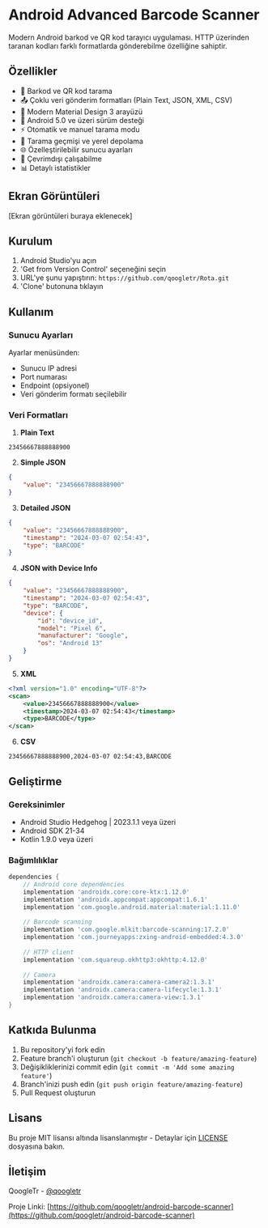 # Android Advanced Barcode Scanner

Modern Android barkod ve QR kod tarayıcı uygulaması. HTTP üzerinden taranan kodları farklı formatlarda gönderebilme özelliğine sahiptir.

## Özellikler

- 🎯 Barkod ve QR kod tarama
- 📤 Çoklu veri gönderim formatları (Plain Text, JSON, XML, CSV)
- 🎨 Modern Material Design 3 arayüzü
- 📱 Android 5.0 ve üzeri sürüm desteği
- ⚡ Otomatik ve manuel tarama modu
- 💾 Tarama geçmişi ve yerel depolama
- 🌐 Özelleştirilebilir sunucu ayarları
- 🔋 Çevrimdışı çalışabilme
- 📊 Detaylı istatistikler

## Ekran Görüntüleri

[Ekran görüntüleri buraya eklenecek]

## Kurulum

1. Android Studio'yu açın
2. 'Get from Version Control' seçeneğini seçin
3. URL'ye şunu yapıştırın: `https://github.com/qoogletr/Rota.git`
4. 'Clone' butonuna tıklayın

## Kullanım

### Sunucu Ayarları

Ayarlar menüsünden:
- Sunucu IP adresi
- Port numarası
- Endpoint (opsiyonel)
- Veri gönderim formatı seçilebilir

### Veri Formatları

1. **Plain Text**
```
23456667888888900
```

2. **Simple JSON**
```json
{
    "value": "23456667888888900"
}
```

3. **Detailed JSON**
```json
{
    "value": "23456667888888900",
    "timestamp": "2024-03-07 02:54:43",
    "type": "BARCODE"
}
```

4. **JSON with Device Info**
```json
{
    "value": "23456667888888900",
    "timestamp": "2024-03-07 02:54:43",
    "type": "BARCODE",
    "device": {
        "id": "device_id",
        "model": "Pixel 6",
        "manufacturer": "Google",
        "os": "Android 13"
    }
}
```

5. **XML**
```xml
<?xml version="1.0" encoding="UTF-8"?>
<scan>
    <value>23456667888888900</value>
    <timestamp>2024-03-07 02:54:43</timestamp>
    <type>BARCODE</type>
</scan>
```

6. **CSV**
```
23456667888888900,2024-03-07 02:54:43,BARCODE
```

## Geliştirme

### Gereksinimler

- Android Studio Hedgehog | 2023.1.1 veya üzeri
- Android SDK 21-34
- Kotlin 1.9.0 veya üzeri

### Bağımlılıklar

```gradle
dependencies {
    // Android core dependencies
    implementation 'androidx.core:core-ktx:1.12.0'
    implementation 'androidx.appcompat:appcompat:1.6.1'
    implementation 'com.google.android.material:material:1.11.0'
    
    // Barcode scanning
    implementation 'com.google.mlkit:barcode-scanning:17.2.0'
    implementation 'com.journeyapps:zxing-android-embedded:4.3.0'
    
    // HTTP client
    implementation 'com.squareup.okhttp3:okhttp:4.12.0'
    
    // Camera
    implementation 'androidx.camera:camera-camera2:1.3.1'
    implementation 'androidx.camera:camera-lifecycle:1.3.1'
    implementation 'androidx.camera:camera-view:1.3.1'
}
```

## Katkıda Bulunma

1. Bu repository'yi fork edin
2. Feature branch'i oluşturun (`git checkout -b feature/amazing-feature`)
3. Değişikliklerinizi commit edin (`git commit -m 'Add some amazing feature'`)
4. Branch'inizi push edin (`git push origin feature/amazing-feature`)
5. Pull Request oluşturun

## Lisans

Bu proje MIT lisansı altında lisanslanmıştır - Detaylar için [LICENSE](LICENSE) dosyasına bakın.

## İletişim

QoogleTr - [@qoogletr](https://github.com/qoogletr)

Proje Linki: [https://github.com/qoogletr/android-barcode-scanner](https://github.com/qoogletr/android-barcode-scanner)
